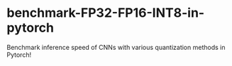 # benchmark-FP32-FP16-INT8-in-pytorch
Benchmark inference speed of CNNs with various quantization methods in Pytorch!

